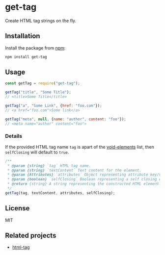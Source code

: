 # get-tag
Create HTML tag strings on the fly.

## Installation
Install the package from [npm](https://www.npmjs.com/package/get-tag):

```bash
npm install get-tag
```

## Usage
```js
const getTag = require("get-tag");

getTag("title", "Some Title");
// <title>Some Title</title>

getTag("a", "Some Link", {href: "foo.com"});
// <a href="foo.com">Some link</a>

getTag("meta", null, {name: "author", content: "foo"});
// <meta name="author" content="foo">
```

### Details
If the provided HTML tag name `tag` is apart of the [void-elements](https://www.w3.org/TR/2011/WD-html-markup-20110113/syntax.html#void-elements) list, then `selfClosing` will default to `true`.

```js
/**
 * @param {string} `tag` HTML tag name.
 * @param {string} `textContent` Text content for the element.
 * @param {Attributes} `attributes` Object representing attribute key/value pairs.
 * @param {boolean} `selfClosing` Boolean representing a self closing element. Default: false. (Or true if `tag` is a known void-element defined in the HTML spec)
 * @return {string} A string representing the constructed HTML element.
 */
getTag(tag, textContent, attributes, selfClosing);
```

## License
MIT

## Related projects
- [html-tag](https://www.npmjs.com/package/html-tag)